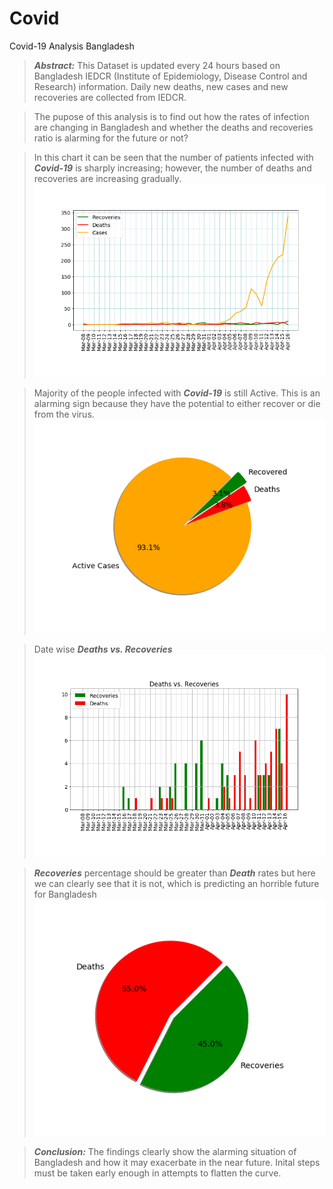 # Covid
Covid-19 Analysis Bangladesh
  
>***Abstract:*** This Dataset is updated every 24 hours based on Bangladesh IEDCR (Institute of Epidemiology, Disease Control and Research) information.
>Daily new deaths, new cases and new recoveries are collected from IEDCR.

>The pupose of this analysis is to find out how the rates of infection are changing in Bangladesh and whether the deaths and recoveries ratio is alarming for the future or not? 


>In this chart it can be seen that the number of patients infected with ***Covid-19*** is sharply increasing; however, the number of deaths and recoveries are increasing gradually.
><br/><img src="chart1.png"/>

>Majority of the people infected with ***Covid-19*** is still Active. This is an alarming sign because they have the potential to either recover or die from the virus. 
><br/><img src="piechart1.png"/>

>Date wise ***Deaths vs. Recoveries*** 
><img src="chart2.png"/>

>***Recoveries*** percentage should be greater than ***Death*** rates but here we can clearly see that it is not, which is predicting an horrible future for Bangladesh 
><br/><img src="piechart2.png"/>

>***Conclusion:*** The findings clearly show the alarming situation of Bangladesh and how it may exacerbate in the near future. Inital steps must be taken early enough in attempts to flatten the curve.  
